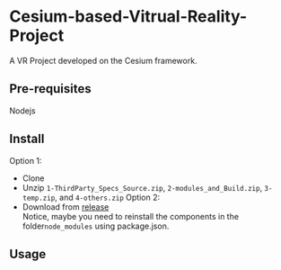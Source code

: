 Cesium-based-Vitrual-Reality-Project
========
A VR Project developed on the Cesium framework.

Pre-requisites
----
Nodejs

Install
----
Option 1: 
* Clone
* Unzip `1-ThirdParty_Specs_Source.zip`, `2-modules_and_Build.zip`, `3-temp.zip`, and `4-others.zip`
Option 2:
* Download from [release](https://github.com/YW-Ma/Cesium-based-Vitrual-Reality-Project/releases)\
Notice, maybe you need to reinstall the components in the folder`node_modules` using package.json.

Usage
----
